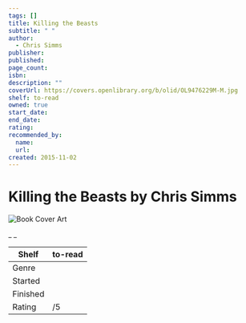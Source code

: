 ```yaml
---
tags: []
title: Killing the Beasts
subtitle: " "
author:
  - Chris Simms
publisher:
published:
page_count:
isbn:
description: ""
coverUrl: https://covers.openlibrary.org/b/olid/OL9476229M-M.jpg
shelf: to-read
owned: true
start_date:
end_date:
rating:
recommended_by:
  name:
  url:
created: 2015-11-02
---
```


# Killing the Beasts by Chris Simms

![Book Cover Art](https://covers.openlibrary.org/b/olid/OL9476229M-M.jpg)

_ _

| Shelf | to-read |
| --- | --- |
| Genre |  |
| Started |  |
| Finished |  |
| Rating | /5 |
